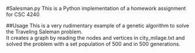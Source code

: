 #Salesman.py
This is a Python implementation of a homework assignment for CSC 4240 

##Usage
This is a very rudimentary example of a genetic algorithm to solve the Traveling Saleman problem.  
It creates a graph by reading the nodes and vertices in city_milage.txt and solved the problem with
a set population of 500 and in 500 generations.

